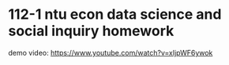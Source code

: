 # 112-1 ntu econ data science and social inquiry homework
demo video: https://www.youtube.com/watch?v=xIjpWF6ywok
